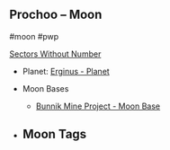 ## Prochoo &ndash; Moon

#moon #pwp

[Sectors Without Number](https://sectorswithoutnumber.com/sector/bfDcBzTtgpeyLUfwzjio/moon/kCFICUFxCKvWZASe3YOI)

- Planet: [Erginus - Planet](../../../Gaming/StarsWithoutNumber/PiratesWithoutPlunder/Erginus%20-%20Planet.md)

- Moon Bases
   -   [Bunnik Mine Project - Moon Base](../../../Gaming/StarsWithoutNumber/PiratesWithoutPlunder/Bunnik%20Mine%20Project%20-%20Moon%20Base.md)

- Moon Tags
	- 
